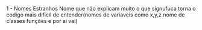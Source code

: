 1 - Nomes Estranhos
Nome que não explicam muito o que signufuca torna o codigo mais dificil de entender(nomes de variaveis como x,y,z nome de classes funções e por ai vai)